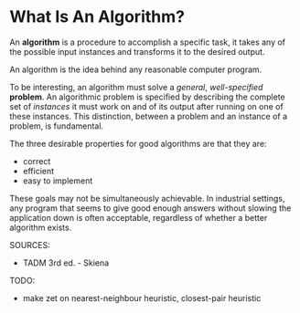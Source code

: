# What Is An Algorithm?

An **algorithm** is a procedure to accomplish a specific task, it takes any of the possible input instances and transforms it to the desired output. 

An algorithm is the idea behind any reasonable computer program.

To be interesting, an algorithm must solve a *general*, *well-specified* **problem**. An algorithmic problem is specified by describing the complete set of *instances* it must work on and of its output after running on one of these instances. This distinction, between a problem and an instance of a problem, is fundamental.

The three desirable properties for good algorithms are that they are:
* correct
* efficient
* easy to implement

These goals may not be simultaneously achievable. In industrial settings, any program that seems to give good enough answers without slowing the application down is often acceptable, regardless of whether a better algorithm exists.

SOURCES:
* TADM 3rd ed. - Skiena

TODO:
* make zet on nearest-neighbour heuristic, closest-pair heuristic